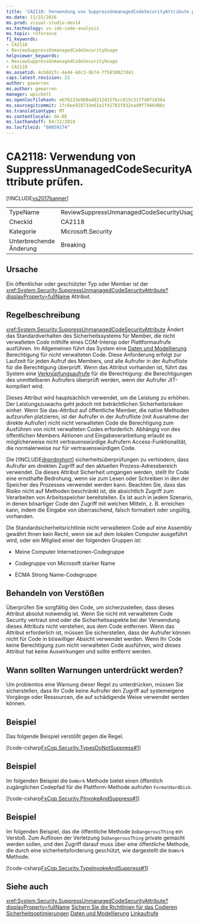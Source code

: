 ```yaml
---
title: 'CA2118: Verwendung von SuppressUnmanagedCodeSecurityAttribute prüfen | Microsoft-Dokumentation'
ms.date: 11/15/2016
ms.prod: visual-studio-dev14
ms.technology: vs-ide-code-analysis
ms.topic: reference
f1_keywords:
- CA2118
- ReviewSuppressUnmanagedCodeSecurityUsage
helpviewer_keywords:
- ReviewSuppressUnmanagedCodeSecurityUsage
- CA2118
ms.assetid: 4cb8d2fc-4e44-4dc3-9b74-7f5838827d41
caps.latest.revision: 22
author: gewarren
ms.author: gewarren
manager: wpickett
ms.openlocfilehash: eb76233e968ad8212d15fbcc815c31ffd0f1838a
ms.sourcegitcommit: 1fc6ee928733e61a1f42782f832ead9f7946d00c
ms.translationtype: MT
ms.contentlocale: de-DE
ms.lasthandoff: 04/22/2019
ms.locfileid: "60059174"
---
```

# <a name="ca2118-review-suppressunmanagedcodesecurityattribute-usage"></a>CA2118: Verwendung von SuppressUnmanagedCodeSecurityAttribute prüfen.
[!INCLUDE[vs2017banner](../includes/vs2017banner.md)]

|||
|-|-|
|TypeName|ReviewSuppressUnmanagedCodeSecurityUsage|
|CheckId|CA2118|
|Kategorie|Microsoft.Security|
|Unterbrechende Änderung|Breaking|

## <a name="cause"></a>Ursache
 Ein öffentlicher oder geschützter Typ oder Member ist der <xref:System.Security.SuppressUnmanagedCodeSecurityAttribute?displayProperty=fullName> Attribut.

## <a name="rule-description"></a>Regelbeschreibung
 <xref:System.Security.SuppressUnmanagedCodeSecurityAttribute> Ändert das Standardverhalten des Sicherheitssystems für Member, die nicht verwalteten Code mithilfe eines COM-Interop oder Plattformaufrufe ausführen. Im Allgemeinen führt das System eine [Daten und Modellierung](http://msdn.microsoft.com/library/8c37635d-e2c1-4b64-a258-61d9e87405e6) Berechtigung für nicht verwalteten Code. Diese Anforderung erfolgt zur Laufzeit für jeden Aufruf des Members, und alle Aufrufer in der Aufrufliste für die Berechtigung überprüft. Wenn das Attribut vorhanden ist, führt das System eine [Verknüpfungsaufrufe](http://msdn.microsoft.com/library/a33fd5f9-2de9-4653-a4f0-d9df25082c4d) für die Berechtigung: die Berechtigungen des unmittelbaren Aufrufers überprüft werden, wenn der Aufrufer JIT-kompiliert wird.

 Dieses Attribut wird hauptsächlich verwendet, um die Leistung zu erhöhen. Der Leistungszuwachs geht jedoch mit beträchtlichen Sicherheitsrisiken einher. Wenn Sie das-Attribut auf öffentliche Member, die native Methoden aufzurufen platzieren, ist der Aufrufer in der Aufrufliste (mit Ausnahme der direkte Aufrufer) nicht nicht verwalteten Code die Berechtigung zum Ausführen von nicht verwalteten Codes erforderlich. Abhängig von des öffentlichen Members Aktionen und Eingabeverarbeitung erlaubt es möglicherweise nicht vertrauenswürdige Aufrufern Access-Funktionalität, die normalerweise nur für vertrauenswürdigen Code.

 Die [!INCLUDE[dnprdnshort](../includes/dnprdnshort-md.md)] sicherheitsüberprüfungen zu verhindern, dass Aufrufer am direkten Zugriff auf den aktuellen Prozess-Adressbereich verwendet. Da dieses Attribut Sicherheit umgangen werden, stellt Ihr Code eine ernsthafte Bedrohung, wenn sie zum Lesen oder Schreiben in den der Speicher des Prozesses verwendet werden kann. Beachten Sie, dass das Risiko nicht auf Methoden beschränkt ist, die absichtlich Zugriff zum Verarbeiten von Arbeitsspeicher bereitstellen. Es ist auch in jedem Szenario, in denen bösartiger Code den Zugriff mit welchen Mitteln, z. B. erreichen kann, indem die Eingabe von überraschend, falsch formatiert oder ungültig, vorhanden.

 Die Standardsicherheitsrichtlinie nicht verwaltetem Code auf eine Assembly gewährt Ihnen kein Recht, wenn sie auf dem lokalen Computer ausgeführt wird, oder ein Mitglied einer der folgenden Gruppen ist:

- Meine Computer Internetzonen-Codegruppe

- Codegruppe von Microsoft starker Name

- ECMA Strong Name-Codegruppe

## <a name="how-to-fix-violations"></a>Behandeln von Verstößen
 Überprüfen Sie sorgfältig den Code, um sicherzustellen, dass dieses Attribut absolut notwendig ist. Wenn Sie nicht mit verwaltetem Code Security vertraut sind oder die Sicherheitsaspekte bei der Verwendung dieses Attributs nicht verstehen, aus dem Code entfernen. Wenn das Attribut erforderlich ist, müssen Sie sicherstellen, dass der Aufrufer können nicht für Code in böswilliger Absicht verwendet werden. Wenn Ihr Code keine Berechtigung zum nicht verwalteten Code ausführen, wird dieses Attribut hat keine Auswirkungen und sollte entfernt werden.

## <a name="when-to-suppress-warnings"></a>Wann sollten Warnungen unterdrückt werden?
 Um problemlos eine Warnung dieser Regel zu unterdrücken, müssen Sie sicherstellen, dass Ihr Code keine Aufrufer den Zugriff auf systemeigene Vorgänge oder Ressourcen, die auf schädigende Weise verwendet werden können.

## <a name="example"></a>Beispiel
 Das folgende Beispiel verstößt gegen die Regel.

 [!code-csharp[FxCop.Security.TypesDoNotSuppress#1](../snippets/csharp/VS_Snippets_CodeAnalysis/FxCop.Security.TypesDoNotSuppress/cs/FxCop.Security.TypesDoNotSuppress.cs#1)]

## <a name="example"></a>Beispiel
 Im folgenden Beispiel die `DoWork` Methode bietet einen öffentlich zugänglichen Codepfad für die Plattform-Methode aufrufen `FormatHardDisk`.

 [!code-csharp[FxCop.Security.PInvokeAndSuppress#1](../snippets/csharp/VS_Snippets_CodeAnalysis/FxCop.Security.PInvokeAndSuppress/cs/FxCop.Security.PInvokeAndSuppress.cs#1)]

## <a name="example"></a>Beispiel
 Im folgenden Beispiel, das die öffentliche Methode `DoDangerousThing` ein Verstoß. Zum Auflösen der Verletzung `DoDangerousThing` private gemacht werden sollen, und den Zugriff darauf muss über eine öffentliche Methode, die durch eine sicherheitsforderung geschützt, wie dargestellt die `DoWork` Methode.

 [!code-csharp[FxCop.Security.TypeInvokeAndSuppress#1](../snippets/csharp/VS_Snippets_CodeAnalysis/FxCop.Security.TypeInvokeAndSuppress/cs/FxCop.Security.TypeInvokeAndSuppress.cs#1)]

## <a name="see-also"></a>Siehe auch
 <xref:System.Security.SuppressUnmanagedCodeSecurityAttribute?displayProperty=fullName> [Sichern Sie die Richtlinien für das Codieren](http://msdn.microsoft.com/library/4f882d94-262b-4494-b0a6-ba9ba1f5f177) [Sicherheitsoptimierungen](http://msdn.microsoft.com/cf255069-d85d-4de3-914a-e4625215a7c0) [Daten und Modellierung](http://msdn.microsoft.com/library/8c37635d-e2c1-4b64-a258-61d9e87405e6) [Linkaufrufe](http://msdn.microsoft.com/library/a33fd5f9-2de9-4653-a4f0-d9df25082c4d)
